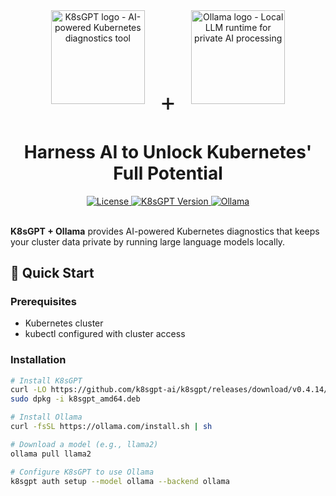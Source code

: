 <div align="center">
  <img src="https://placehold.co/150x150?text=K8sGPT+Logo" alt="K8sGPT logo - AI-powered Kubernetes diagnostics tool" width="150"/> 
  <span style="font-size: 40px; margin: 0 20px; vertical-align: middle;">+</span>
  <img src="https://placehold.co/150x150?text=Ollama+Logo" alt="Ollama logo - Local LLM runtime for private AI processing" width="150"/>
</div>

<h1 align="center">Harness AI to Unlock Kubernetes' Full Potential</h1>

<div align="center">
  <a href="https://opensource.org/licenses/MIT">
    <img src="https://img.shields.io/badge/License-MIT-yellow.svg" alt="License">
  </a>
  <a href="https://github.com/k8sgpt-ai/k8sgpt">
    <img src="https://img.shields.io/badge/K8sGPT-v0.4.14-blue" alt="K8sGPT Version">
  </a>
  <a href="https://ollama.ai">
    <img src="https://img.shields.io/badge/Ollama-Local%20LLM-orange" alt="Ollama">
  </a>
</div>

<br/>

**K8sGPT + Ollama** provides AI-powered Kubernetes diagnostics that keeps your cluster data private by running large language models locally.

## 🚀 Quick Start

### Prerequisites
- Kubernetes cluster
- kubectl configured with cluster access

### Installation
```bash
# Install K8sGPT
curl -LO https://github.com/k8sgpt-ai/k8sgpt/releases/download/v0.4.14/k8sgpt_amd64.deb
sudo dpkg -i k8sgpt_amd64.deb

# Install Ollama
curl -fsSL https://ollama.com/install.sh | sh

# Download a model (e.g., llama2)
ollama pull llama2

# Configure K8sGPT to use Ollama
k8sgpt auth setup --model ollama --backend ollama
